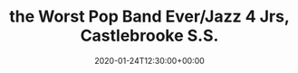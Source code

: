 ---
templateKey: event
guid: 0899c542-6eab-11ea-99c5-002590d1d1b0
date: 2020-01-24T12:30:00+00:00
eventTime: '12:30 pm'
title: the Worst Pop Band Ever/Jazz 4 Jrs, Castlebrooke S.S.
artist: the Worst Pop Band Ever/Jazz 4 Jrs
city: Brampton
venue: Castlebrooke S.S.
group: The Worst Pop Band Ever
---